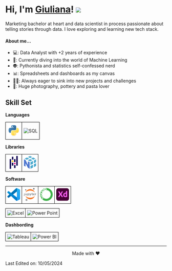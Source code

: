 # Hi, I'm <a href="https://www.linkedin.com/in/giuliana-alvaro-8a0059178/" target="_blank">Giuliana</a>! <img src="https://media1.giphy.com/media/v1.Y2lkPTc5MGI3NjExeWNnbG00bXplNDd4ejFkanI1YTM2bDZ0emlyaXJtdmF3anB2a2RiZiZlcD12MV9pbnRlcm5hbF9naWZfYnlfaWQmY3Q9cw/zq4TDUWJ9y968/giphy.gif" width="50">

Marketing bachelor at heart and data scientist in process passionate about telling stories through data. I love exploring and learning new tech stack.
<br/>

#### **About me...**

- 💻: Data Analyst with +2 years of experience
- 🧪: Currently diving into the world of Machine Learning
- 👽: Pythonista and statistics self-confessed nerd
- 📊: Spreadsheets and dashboards as my canvas
- 💪🏻: Always eager to sink into new projects and challenges
- 💛: Huge photography, pottery and pasta lover

## Skill Set
  
**Languages**
<table>
  <tr>
    <td style="border: 1px solid black; padding: 5px;">
      <img alt="Python" title="Python" width="40px" src="https://raw.githubusercontent.com/devicons/devicon/6910f0503efdd315c8f9b858234310c06e04d9c0/icons/python/python-original.svg">
    </td>
    <td style="border: 1px solid black; padding: 5px;">
      <img alt="SQL" title="SQL" height="40px" src="https://static-00.iconduck.com/assets.00/sql-database-generic-icon-380x512-ez505zus.png">
    </td>
  </tr>
</table>

**Libraries**
<table>
  <tr>
    <td style="border: 1px solid black; padding: 5px;">
      <img alt="Pandas" title="Pandas" width="40px" src="https://raw.githubusercontent.com/devicons/devicon/6910f0503efdd315c8f9b858234310c06e04d9c0/icons/pandas/pandas-original.svg">
    </td>
    <td style="border: 1px solid black; padding: 5px;">
      <img title="Numpy" alt="Numpy" width="40px" src="https://raw.githubusercontent.com/devicons/devicon/6910f0503efdd315c8f9b858234310c06e04d9c0/icons/numpy/numpy-original.svg">
    </td>
  </tr>
</table>

**Software**
<table>
  <tr>
    <td style="border: 1px solid black; padding: 5px;">
      <img alt="Visual Studio Code" title="Visual Studio Code" width="40px" src="https://raw.githubusercontent.com/devicons/devicon/6910f0503efdd315c8f9b858234310c06e04d9c0/icons/vscode/vscode-original.svg">
    </td>
    <td style="border: 1px solid black; padding: 5px;">
      <img title="Jupyter" alt="Jupyter" width="40px" src="https://raw.githubusercontent.com/devicons/devicon/6910f0503efdd315c8f9b858234310c06e04d9c0/icons/jupyter/jupyter-original-wordmark.svg">
    </td>
    <td style="border: 1px solid black; padding: 5px;">
      <img title="Anaconda" alt="Anaconda" width="40px" src="https://raw.githubusercontent.com/devicons/devicon/6910f0503efdd315c8f9b858234310c06e04d9c0/icons/anaconda/anaconda-original.svg">
    </td>
    <td style="border: 1px solid black; padding: 5px;">
      <img title="Adobe XD" alt="Adobe XD" width="40px" src="https://raw.githubusercontent.com/devicons/devicon/6910f0503efdd315c8f9b858234310c06e04d9c0/icons/xd/xd-original.svg">
    </td>
  </tr>
</table>
<table>
  <tr>
    <td style="border: 1px solid black; padding: 5px;">
      <img title="Excel" alt="Excel" width="40px" src="https://upload.wikimedia.org/wikipedia/commons/thumb/3/34/Microsoft_Office_Excel_%282019%E2%80%93present%29.svg/1101px-Microsoft_Office_Excel_%282019%E2%80%93present%29.svg.png">
    </td>
    <td style="border: 1px solid black; padding: 5px;">
      <img title="Power Point" alt="Power Point" width="40px" src="https://upload.wikimedia.org/wikipedia/commons/1/16/Microsoft_PowerPoint_2013-2019_logo.svg">
    </td>
  </tr>
</table>

**Dashbording**
<table>
  <tr>
    <td style="border: 1px solid black; padding: 5px;">
      <img title="Tableau" alt="Tableau" width="40px" src="https://cdn.worldvectorlogo.com/logos/tableau-software.svg">
    </td>
    <td style="border: 1px solid black; padding: 5px;">
      <img title="Power BI" alt="Power BI" width="40px" src="https://upload.wikimedia.org/wikipedia/commons/thumb/c/cf/New_Power_BI_Logo.svg/1024px-New_Power_BI_Logo.svg.png">
    </td>
  </tr>
</table>

---

<p align="center">Made with ❤️</p>
Last Edited on: 10/05/2024
